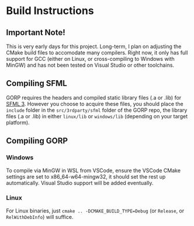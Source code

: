 # Build Instructions

## Important Note!

This is very early days for this project. Long-term, I plan on adjusting the CMake build files to accomodate many compilers. Right now, it only has full
support for GCC (either on Linux, or cross-compiling to Windows with MinGW) and has not been tested on Visual Studio or other toolchains.

## Compiling SFML

GORP requires the headers and compiled static library files (.a or .lib) for [SFML 3](https://github.com/SFML/SFML). However you choose to acquire these files,
you should place the `include` folder in the `src/3rdparty/sfml` folder of the GORP repo, the library files (.a or .lib) in either `linux/lib` or `windows/lib`
(depending on your target platform).

## Compiling GORP

### Windows

To compile via MinGW in WSL from VSCode, ensure the VSCode CMake settings are set to x86_64-w64-mingw32, it should set the rest up automatically. Visual Studio
support will be added eventually.

### Linux

For Linux binaries, just `cmake .. -DCMAKE_BUILD_TYPE=Debug` (or `Release`, or `RelWithDebInfo`) will suffice.
